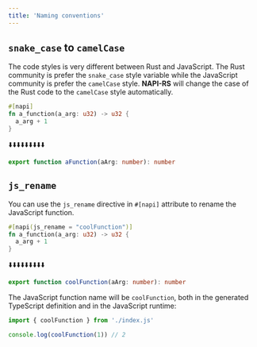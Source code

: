 ```yaml
---
title: 'Naming conventions'
---
```


## `snake_case` to `camelCase`

The code styles is very different between Rust and JavaScript. The Rust community is prefer the `snake_case` style variable while the JavaScript community is prefer the `camelCase` style. **NAPI-RS** will change the case of the Rust code to the `camelCase` style automatically.

```rust title=lib.rs
#[napi]
fn a_function(a_arg: u32) -> u32 {
  a_arg + 1
}
```

⬇️⬇️⬇️⬇️⬇️⬇️⬇️⬇️⬇️

```ts title=index.d.ts
export function aFunction(aArg: number): number
```

## `js_rename`

You can use the `js_rename` directive in `#[napi]` attribute to rename the JavaScript function.

```rust {1} title=lib.rs
#[napi(js_rename = "coolFunction")]
fn a_function(a_arg: u32) -> u32 {
  a_arg + 1
}
```

⬇️⬇️⬇️⬇️⬇️⬇️⬇️⬇️⬇️

```ts title=index.d.ts
export function coolFunction(aArg: number): number
```

The JavaScript function name will be `coolFunction`, both in the generated TypeScript definition and in the JavaScript runtime:

```js {1} title=test.mjs
import { coolFunction } from './index.js'

console.log(coolFunction(1)) // 2
```
